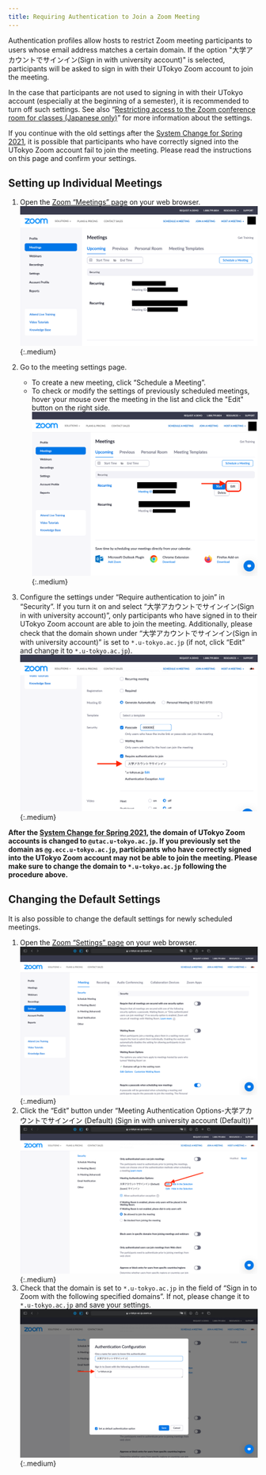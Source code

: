```yaml
---
title: Requiring Authentication to Join a Zoom Meeting
---
```


Authentication profiles allow hosts to restrict Zoom meeting participants to users whose email address matches a certain domain. If the option "大学アカウントでサインイン(Sign in with university account)" is selected, participants will be asked to sign in with their UTokyo Zoom account to join the meeting.

In the case that participants are not used to signing in with their UTokyo account (especially at the beginning of a semester), it is recommended to turn off such settings. See also “[Restricting access to the Zoom conference room for classes (Japanese only)](/en/faculty_members/zoom_access_control)” for more information about the settings.

<div class="box--important">
If you continue with the old settings after the <a href="/change2021s/">System Change for Spring 2021</a>, it is possible that participants who have correctly signed into the UTokyo Zoom account fail to join the meeting. Please read the instructions on this page and confirm your settings.
</div>

## Setting up Individual Meetings

1. Open the [Zoom “Meetings” page](https://u-tokyo-ac-jp.zoom.us/meeting#/upcoming) on your web browser.
![](img/auth_meeting_1.png){:.medium}

2. Go to the meeting settings page.
    - To create a new meeting, click “Schedule a Meeting”.
    - To check or modify the settings of previously scheduled meetings, hover your mouse over the meeting in the list and click the "Edit" button on the right side.
![](img/auth_meeting_2.png){:.medium}

3. Configure the settings under “Require authentication to join” in “Security”. If you turn it on and select “大学アカウントでサインイン(Sign in with university account)”, only participants who have signed in to their UTokyo Zoom account are able to join the meeting. Additionally, please check that the domain shown under “大学アカウントでサインイン(Sign in with university account)” is set to `*.u-tokyo.ac.jp`
(if not, click “Edit” and change it to `*.u-tokyo.ac.jp`).
![](img/auth_meeting_3.png){:.medium}

<strong class="box--alert">
After the <a href="/change2021s/">System Change for Spring 2021</a>, the domain of UTokyo Zoom accounts is changed to <code>@utac.u-tokyo.ac.jp</code>. If you previously set the domain as <code>@g.ecc.u-tokyo.ac.jp</code>, participants who have correctly signed into the UTokyo Zoom account may not be able to join the meeting. Please make sure to change the domain to <code>*.u-tokyo.ac.jp</code> following the procedure above.
</strong>

## Changing the Default Settings
It is also possible to change the default settings for newly scheduled meetings.

1. Open the [Zoom “Settings” page](https://u-tokyo-ac-jp.zoom.us/meeting#/upcoming) on your web browser.
![](img/auth_setting_1.png){:.medium}
2. Click the “Edit” button under “Meeting Authentication Options-大学アカウントでサインイン (Default) (Sign in with university account (Default))”
![](img/auth_setting_2.png){:.medium}
3. Check that the domain is set to `*.u-tokyo.ac.jp` in the field of “Sign in to Zoom with the following specified domains”. If not, please change it to `*.u-tokyo.ac.jp` and save your settings.
![](img/auth_setting_3.png){:.medium}
